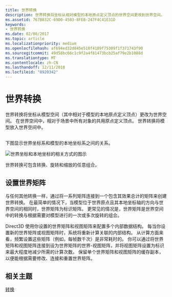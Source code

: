 ```yaml
---
title: 世界转换
description: 世界转换将坐标从相对模型的本地原点定义顶点的世界空间更改到世界空间。
ms.assetid: 767B032C-69D0-4583-8FEB-247F4C41E31D
keywords:
- 世界转换
ms.date: 02/08/2017
ms.topic: article
ms.localizationpriority: medium
ms.openlocfilehash: af694ed32d845e518f4189f75309f1f371743f90
ms.sourcegitcommit: 49d58bc66c1c9f2a4f81473bcb25af79e2b1088d
ms.translationtype: MT
ms.contentlocale: zh-CN
ms.lasthandoff: 12/11/2018
ms.locfileid: "8920342"
---
```

# <a name="world-transform"></a>世界转换


世界转换将坐标从模型空间（其中相对于模型的本地原点定义顶点）更改为世界空间。 在世界空间中，相对于场景中所有对象的共用原点定义顶点。 世界转换将模型放入世界空间中。

## <span id="What_Is_a_World_Transform"></span><span id="what_is_a_world_transform"></span><span id="WHAT_IS_A_WORLD_TRANSFORM"></span>


下图显示世界坐标系和模型的本地坐标系之间的关系。

![世界坐标和本地坐标的相关方式的图示](images/worldcrd.png)

世界转换可包含转换、旋转和缩放的任意组合。

## <a name="span-idsettingupaworldmatrixxmlspansetting-up-a-world-matrix"></a><span id="SETTING_UP_A_WORLD_MATRIX.XML"></span>设置世界矩阵


与任何其他转换一样，通过将一系列矩阵连接到一个包含其效果总计的矩阵来创建世界转换。 在最简单的情况下，当模型位于世界原点且其本地坐标轴的方向与世界空间的相同时，世界矩阵为标识矩阵。 更常见的情况是，世界矩阵是世界空间中的转换与根据需要对模型进行的一次或多次旋转的组合。

Direct3D 使用你设置的世界矩阵和视图矩阵来配置多个内部数据结构。 每当你设置新的世界矩阵或视图矩阵时，系统将重新计算关联的内部结构。 从计算方面来看，频繁设置这些矩阵（例如，每帧数千次）是非常耗时的。 你可以通过将世界矩阵和视图矩阵连接到设为世界矩阵的世界-视图矩阵，并将视图矩阵设置为标识来最大程度地减少所需的计算次数。 保留单个世界矩阵和视图矩阵的缓存副本，以便能根据需要修改、连接和重置世界矩阵。

## <a name="span-idrelated-topicsspanrelated-topics"></a><span id="related-topics"></span>相关主题


[转换](transforms.md)

 

 




